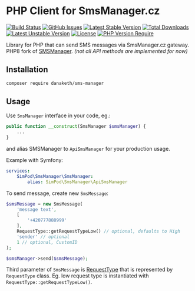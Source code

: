 # PHP Client for SmsManager.cz

[![Build Status](https://github.com/danaketh/SMSManager/actions/workflows/qa.yml/badge.svg)](https://github.com/danaketh/SMSManager)
[![GitHub Issues](https://img.shields.io/github/issues/danaketh/SMSManager.svg?style=flat-square)](https://github.com/danaketh/SMSManager/issues)
[![Latest Stable Version](http://poser.pugx.org/danaketh/sms-manager/v)](https://packagist.org/packages/danaketh/sms-manager) [![Total Downloads](http://poser.pugx.org/danaketh/sms-manager/downloads)](https://packagist.org/packages/danaketh/sms-manager) [![Latest Unstable Version](http://poser.pugx.org/danaketh/sms-manager/v/unstable)](https://packagist.org/packages/danaketh/sms-manager) [![License](http://poser.pugx.org/danaketh/sms-manager/license)](https://packagist.org/packages/danaketh/sms-manager) [![PHP Version Require](http://poser.pugx.org/danaketh/sms-manager/require/php)](https://packagist.org/packages/danaketh/sms-manager)

Library for PHP that can send SMS messages via SmsManager.cz gateway. PHP8 fork of [SMSManager](https://github.com/simPod/SMSManager). _(not all API methods are implemented for now)_

Installation
------------

```sh
composer require danaketh/sms-manager
```

Usage
-----

Use `SmsManager` interface in your code, eg.:

```php
public function __construct(SmsManager $smsManager) {
    ...
}
```

and alias SMSManager to `ApiSmsManager` for your production usage. 

Example with Symfony:

```yaml
services:
    SimPod\SmsManager\SmsManager:
        alias: SimPod\SmsManager\ApiSmsManager
```

To send message, create new `SmsMessage`:

```php
$smsMessage = new SmsMessage(
    'message text',
    [
        '+420777888999'
    ],
    RequestType::getRequestTypeLow() // optional, defaults to High
    'sender' // optional
    1 // optional, CustomID
);

$smsManager->send($smsMessage);
```

Third parameter of `SmsMessage` is [RequestType](https://smsmanager.cz/api/xml#noteRequestType) that is represented by `RequestType` class. Eg. low request type is instantiated with `RequestType::getRequestTypeLow()`.
